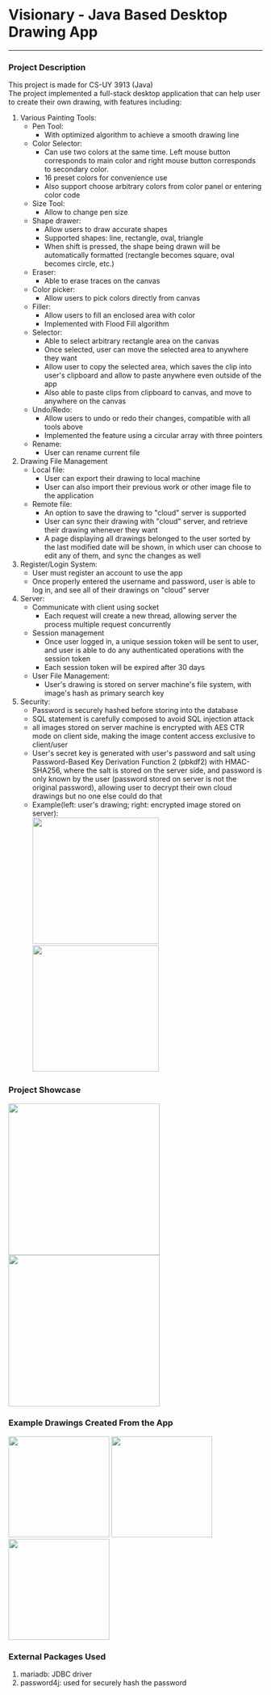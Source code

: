 # Visionary - Java Based Desktop Drawing App

---

### Project Description

This project is made for CS-UY 3913 (Java)\
The project implemented a full-stack desktop application that can help user to create their own drawing, with features including:

1. Various Painting Tools:
    - Pen Tool:
        - With optimized algorithm to achieve a smooth drawing line
    - Color Selector:
        - Can use two colors at the same time. Left mouse button corresponds to main color and right mouse button corresponds to secondary color.
        - 16 preset colors for convenience use
        - Also support choose arbitrary colors from color panel or entering color code
    - Size Tool:
        - Allow to change pen size
    - Shape drawer:
        - Allow users to draw accurate shapes
        - Supported shapes: line, rectangle, oval, triangle
        - When shift is pressed, the shape being drawn will be automatically formatted (rectangle becomes square, oval becomes circle, etc.)
    - Eraser:
        - Able to erase traces on the canvas
    - Color picker:
        - Allow users to pick colors directly from canvas
    - Filler:
        - Allow users to fill an enclosed area with color
        - Implemented with Flood Fill algorithm
    - Selector:
        - Able to select arbitrary rectangle area on the canvas
        - Once selected, user can move the selected area to anywhere they want
        - Allow user to copy the selected area, which saves the clip into user's clipboard and allow to paste anywhere even outside of the app
        - Also able to paste clips from clipboard to canvas, and move to anywhere on the canvas
    - Undo/Redo:
        - Allow users to undo or redo their changes, compatible with all tools above
        - Implemented the feature using a circular array with three pointers
    - Rename:
        - User can rename current file
2. Drawing File Management
    - Local file:
        - User can export their drawing to local machine
        - User can also import their previous work or other image file to the application
    - Remote file:
        - An option to save the drawing to "cloud" server is supported
        - User can sync their drawing with "cloud" server, and retrieve their drawing whenever they want
        - A page displaying all drawings belonged to the user sorted by the last modified date will be shown, in which user can choose to edit any of them, and sync the changes as well
3. Register/Login System:
    - User must register an account to use the app
    - Once properly entered the username and password, user is able to log in, and see all of their drawings on "cloud" server
4. Server:
    - Communicate with client using socket
        - Each request will create a new thread, allowing server the process multiple request concurrently
    - Session management
        - Once user logged in, a unique session token will be sent to user, and user is able to do any authenticated operations with the session token
        - Each session token will be expired after 30 days
    - User File Management:
        - User's drawing is stored on server machine's file system, with image's hash as primary search key
5. Security:
    - Password is securely hashed before storing into the database
    - SQL statement is carefully composed to avoid SQL injection attack
    - all images stored on server machine is encrypted with AES CTR mode on client side, making the image content access exclusive to client/user
    - User's secret key is generated with user's password and salt using Password-Based Key Derivation Function 2 (pbkdf2) with HMAC-SHA256, where the salt is stored on the server side, and password is only known by the user (password stored on server is not the original password), allowing user to decrypt their own cloud drawings but no one else could do that
    - Example(left: user's drawing; right: encrypted image stored on server):\
      <img src="https://user-images.githubusercontent.com/53324229/236570351-95bdc8ec-1576-4de6-a983-5d8cad9282ca.png" width="250">
      <img src="https://user-images.githubusercontent.com/53324229/236570411-4e855474-c8bf-45ba-a599-3761e53eacb3.png" width="250">

### Project Showcase

<img src="https://user-images.githubusercontent.com/53324229/236704196-98764bbc-74a4-49f6-8fa4-4b59c554ab60.png" width="300">
<img src="https://user-images.githubusercontent.com/53324229/236704204-9ffb3e4a-1c0e-4604-b142-035ef720674e.png" width="300">

### Example Drawings Created From the App

<img src="https://user-images.githubusercontent.com/53324229/236704244-d2f5b603-d669-42cf-92a4-8708df78238c.png" width="200">
<img src="https://user-images.githubusercontent.com/53324229/236704247-eb7c0acc-16a0-4701-91f3-a966b45acc25.png" width="200">
<img src="https://user-images.githubusercontent.com/53324229/236704248-1c816487-559c-4acf-893c-6ac10a4c9afb.png" width="200">

### External Packages Used

1. mariadb: JDBC driver
2. password4j: used for securely hash the password
